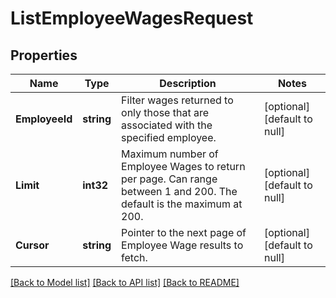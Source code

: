 # ListEmployeeWagesRequest

## Properties
Name | Type | Description | Notes
------------ | ------------- | ------------- | -------------
**EmployeeId** | **string** | Filter wages returned to only those that are associated with the specified employee. | [optional] [default to null]
**Limit** | **int32** | Maximum number of Employee Wages to return per page. Can range between 1 and 200. The default is the maximum at 200. | [optional] [default to null]
**Cursor** | **string** | Pointer to the next page of Employee Wage results to fetch. | [optional] [default to null]

[[Back to Model list]](../README.md#documentation-for-models) [[Back to API list]](../README.md#documentation-for-api-endpoints) [[Back to README]](../README.md)

